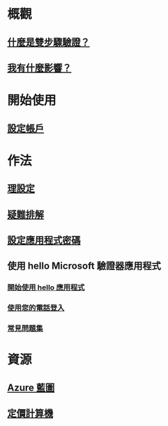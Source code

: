 # 概觀
## [什麼是雙步驟驗證？](multi-factor-authentication-end-user.md)
## [我有什麼影響？](multi-factor-authentication-end-user-signin.md)

# 開始使用
## [設定帳戶](multi-factor-authentication-end-user-first-time.md)

# 作法
## [理設定](multi-factor-authentication-end-user-manage-settings.md)
## [疑難排解](multi-factor-authentication-end-user-troubleshoot.md)
## [設定應用程式密碼](multi-factor-authentication-end-user-app-passwords.md)
## 使用 hello Microsoft 驗證器應用程式
### [開始使用 hello 應用程式](microsoft-authenticator-app-how-to.md)
### [使用您的電話登入](microsoft-authenticator-app-phone-signin-faq.md)
### [常見問題集](microsoft-authenticator-app-faq.md)
# 資源
## [Azure 藍圖](https://azure.microsoft.com/roadmap/?category=security-identity)
## [定價計算機](https://azure.microsoft.com/pricing/calculator/)
